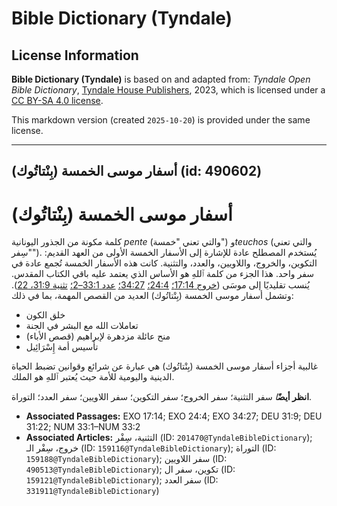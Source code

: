 # Bible Dictionary (Tyndale)

## License Information

**Bible Dictionary (Tyndale)** is based on and adapted from: _Tyndale Open Bible Dictionary_, [Tyndale House Publishers](https://tyndaleopenresources.com/), 2023, which is licensed under a [CC BY-SA 4.0 license](https://creativecommons.org/licenses/by-sa/4.0/legalcode.en).

This markdown version (created `2025-10-20`) is provided under the same license.



--------------------------------

## أسفار موسى الخمسة (بِنْتاتُوك) (id: 490602)

أسفار موسى الخمسة (بِنْتاتُوك)
==============================

كلمة مكونة من الجذور اليونانية *pente* (والتي تعني "خمسة") و*teuchos* (والتي تعني "سِفر"). يُستخدم المصطلح عادة للإشارة إلى الأسفار الخمسة الأولى من العهد القديم: التكوين، والخروج، واللاويين، والعدد، والتثنية. كانت هذه الأسفار الخمسة تُجمع عادة في سفر واحد. هذا الجزء من كلمة ٱللهِ هو الأساس الذي يعتمد عليه باقي الكتاب المقدس. يُنسب تقليديًا إلى موسَى ([خروج 17:14؛](https://ref.ly/Exod17:14) [24:4؛](https://ref.ly/Exod24:4) [34:27؛](https://ref.ly/Exod34:27) [عدد 33:1–2؛](https://ref.ly/Num33:1-Num33:2) [تثنية 31:9، 22](https://ref.ly/Deut31:9)). وتشمل أسفار موسى الخمسة (بِنْتاتُوك) العديد من القصص المهمة، بما في ذلك:

* خلق الكون
* تعاملات الله مع البشر في الجنة
* منح عائلة مزدهرة لإبراهيم (قصص الأباء)
* تأسيس أمة إِسْرَائِيل

غالبية أجزاء أسفار موسى الخمسة (بِنْتاتُوك) هي عبارة عن شرائع وقوانين تضبط الحياة الدينية واليومية للأمة حيث يُعتبر ٱللهِ هو الملك.

**انظر أيضً***ا* سفر التثنية؛ سفر الخروج؛ سفر التكوين؛ سفر اللاويين؛ سفر العدد؛ التوراة.

* **Associated Passages:** EXO 17:14; EXO 24:4; EXO 34:27; DEU 31:9; DEU 31:22; NUM 33:1–NUM 33:2
* **Associated Articles:** التثنية، سِفْر (ID: `201470@TyndaleBibleDictionary`); خروج، سِفْر الـ (ID: `159116@TyndaleBibleDictionary`); التوراة (ID: `159188@TyndaleBibleDictionary`); سفر اللاويين (ID: `490513@TyndaleBibleDictionary`); تكوين، سفر ال (ID: `159121@TyndaleBibleDictionary`); سفر العدد (ID: `331911@TyndaleBibleDictionary`)

